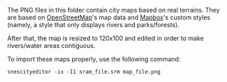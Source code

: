 The PNG files in this folder contain city maps based on real terrains. They are based on [OpenStreetMap](http://osm.org)'s map data and [Mapbox](https://mapbox.com/about/maps)'s custom styles (namely, a style that only displays rivers and parks/forests).

After that, the map is resized to 120x100 and edited in order to make rivers/water areas contiguous.

To import these maps properly, use the following command:

    snescityeditor -ix -I1 sram_file.srm map_file.png
